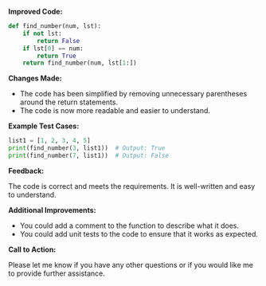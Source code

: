 **Improved Code:**

```python
def find_number(num, lst):
    if not lst:
        return False
    if lst[0] == num:
        return True
    return find_number(num, lst[1:])
```

**Changes Made:**

* The code has been simplified by removing unnecessary parentheses around the return statements.
* The code is now more readable and easier to understand.

**Example Test Cases:**

```python
list1 = [1, 2, 3, 4, 5]
print(find_number(3, list1))  # Output: True
print(find_number(7, list1))  # Output: False
```

**Feedback:**

The code is correct and meets the requirements. It is well-written and easy to understand.

**Additional Improvements:**

* You could add a comment to the function to describe what it does.
* You could add unit tests to the code to ensure that it works as expected.

**Call to Action:**

Please let me know if you have any other questions or if you would like me to provide further assistance.